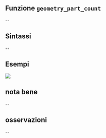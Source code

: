 ## Funzione `geometry_part_count`

--

## Sintassi

--

## Esempi

<img src="/img/variabili/geometry_part_count/geometry_part_count1.png">

## nota bene

--

## osservazioni

--